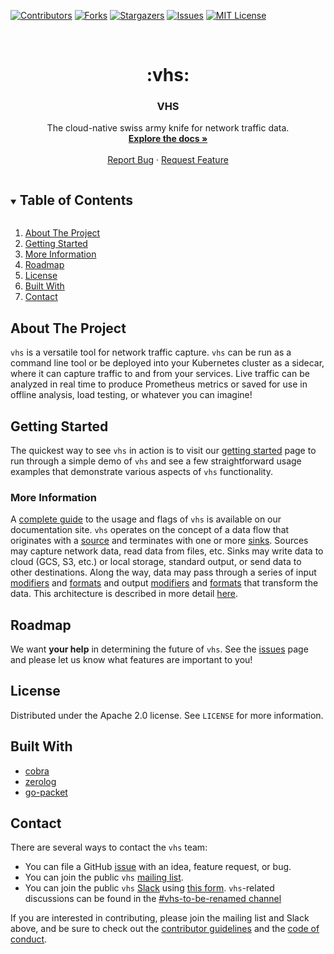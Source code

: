 <!-- PROJECT SHIELDS -->
[![Contributors][contributors-shield]][contributors-url]
[![Forks][forks-shield]][forks-url]
[![Stargazers][stars-shield]][stars-url]
[![Issues][issues-shield]][issues-url]
[![MIT License][license-shield]][license-url]

<!-- PROJECT LOGO -->
<br />
<p align="center">
<h1 align="center" >:vhs:</h1> 
<h3 align="center">VHS</h3>

<p align="center">
The cloud-native swiss army knife for network traffic data.
<br />
<a href="https://rename-this.github.io/vhs/"><strong>Explore the docs »</strong></a>
<br />
<br />
<a href="https://github.com/rename-this/vhs/issues">Report Bug</a>
·
<a href="https://github.com/rename-this/vhs/issues">Request Feature</a>
</p>

<!-- TABLE OF CONTENTS -->
<details open="open">
  <summary><h2 style="display: inline-block">Table of Contents</h2></summary>
  <ol>
    <li><a href="#about-the-project">About The Project</a></li>
    <li><a href="#getting-started">Getting Started</a></li>
    <li><a href="#more-information">More Information</a></li>
    <li><a href="#roadmap">Roadmap</a></li>
    <li><a href="#license">License</a></li>
    <li><a href="#built-with">Built With</a></li>
    <li><a href="#contact">Contact</a></li>
  </ol>
</details>

## About The Project

`vhs` is a versatile tool for network traffic capture. `vhs` can be run as a command line tool or be deployed into your
Kubernetes cluster as a sidecar, where it can capture traffic to and from your services. Live traffic
can be analyzed in real time to produce Prometheus metrics or saved for use in offline analysis, load testing, or 
whatever you can imagine!

## Getting Started

The quickest way to see `vhs` in action is to visit our 
[getting started](https://rename-this.github.io/vhs/getting-started/) page to run through a simple demo of `vhs` and
see a few straightforward usage examples that demonstrate various aspects of `vhs` functionality.

### More Information

A [complete guide](https://rename-this.github.io/vhs/reference/) to the usage and flags of `vhs` is available on
our documentation site. `vhs` operates on the concept of a data flow that originates with a 
[source](https://rename-this.github.io/vhs/reference/#sources) and
terminates with one or more [sinks](https://rename-this.github.io/vhs/reference/#sinks). Sources may capture network
data, read data from files, etc. Sinks may write data to cloud (GCS, S3, etc.) or local storage, standard output, or
send data to other destinations. Along the way, data may pass through a series of input 
[modifiers](https://rename-this.github.io/vhs/reference/#input-modifiers) and 
[formats](https://rename-this.github.io/vhs/reference/#input-formats) and output 
[modifiers](https://rename-this.github.io/vhs/reference/#output-modifiers)
and [formats](https://rename-this.github.io/vhs/reference/#output-formats) that transform the data. This architecture
is described in more detail [here](https://rename-this.github.io/vhs/architecture/).

## Roadmap

We want **your help** in determining the future of `vhs`. See the [issues](https://github.com/rename-this/vhs/issues)
page and please let us know what features are important to you!

## License

Distributed under the Apache 2.0 license. See `LICENSE` for more information.

## Built With

* [cobra](https://github.com/spf13/cobra)
* [zerolog](https://github.com/rs/zerolog)
* [go-packet](https://github.com/google/gopacket)

## Contact

There are several ways to contact the `vhs` team:

* You can file a GitHub [issue](https://github.com/rename-this/vhs/issues) with an idea, feature request, or bug.
* You can join the public `vhs` [mailing list](https://groups.google.com/g/vhs-pre-rename-launch).
* You can join the public `vhs` [Slack](https://stormforge.slack.com/) using [this form](https://forms.gle/zikShrEjUCAN9XcC6). `vhs`-related discussions can be found in the [#vhs-to-be-renamed channel](https://stormforge.slack.com/archives/C01EXEZLZ52)

If you are interested in contributing, please join the mailing list and Slack above, and be sure to check out the
[contributor guidelines](https://github.com/rename-this/vhs/blob/main/CONTRIBUTING.md) and the
[code of conduct](https://github.com/rename-this/vhs/blob/main/CODE_OF_CONDUCT.md).

<!-- MARKDOWN LINKS & IMAGES -->
<!-- https://www.markdownguide.org/basic-syntax/#reference-style-links -->
[contributors-shield]: https://img.shields.io/github/contributors/rename-this/vhs.svg?style=for-the-badge
[contributors-url]: https://github.com/rename-this/vhs/graphs/contributors
[forks-shield]: https://img.shields.io/github/forks/rename-this/vhs.svg?style=for-the-badge
[forks-url]: https://github.com/rename-this/vhs/network/members
[stars-shield]: https://img.shields.io/github/stars/rename-this/vhs.svg?style=for-the-badge
[stars-url]: https://github.com/rename-this/vhs/stargazers
[issues-shield]: https://img.shields.io/github/issues/rename-this/vhs.svg?style=for-the-badge
[issues-url]: https://github.com/rename-this/vhs/issues
[license-shield]: https://img.shields.io/github/license/rename-this/vhs.svg?style=for-the-badge
[license-url]: https://github.com/rename-this/vhs/blob/master/LICENSE.txt
[linkedin-shield]: https://img.shields.io/badge/-LinkedIn-black.svg?style=for-the-badge&logo=linkedin&colorB=555
[linkedin-url]: https://www.linkedin.com/company/stormforge/